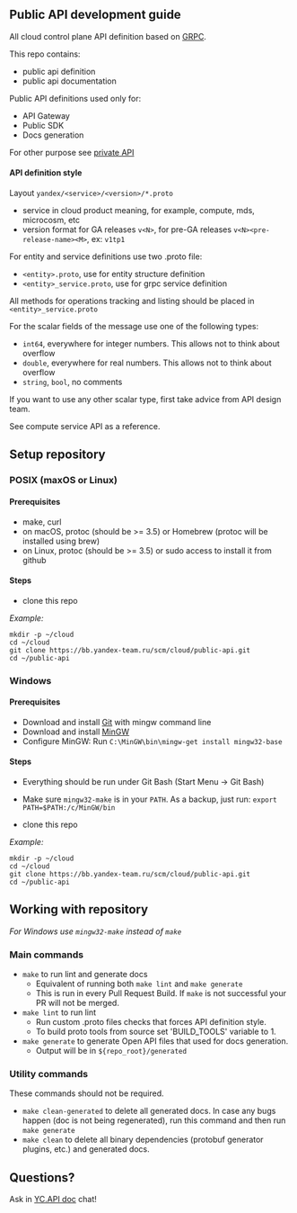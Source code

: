 ## Public API development guide

All cloud control plane API definition based on [GRPC](https://grpc.io).

This repo contains:
- public api definition
- public api documentation

Public API definitions used only for:
 - API Gateway
 - Public SDK
 - Docs generation

For other purpose see [private API](https://bb.yandex-team.ru/projects/CLOUD/repos/private-api/browse)

#### API definition style

Layout `yandex/<service>/<version>/*.proto`
 - service in cloud product meaning, for example, compute, mds, microcosm, etc
 - version format for GA releases `v<N>`, for pre-GA releases `v<N><pre-release-name><M>`, ex: `v1tp1`
 
For entity and service definitions use two .proto file:
 - `<entity>.proto`, use for entity structure definition
 - `<entity>_service.proto`, use for grpc service definition

All methods for operations tracking and listing should be placed in `<entity>_service.proto`

For the scalar fields of the message use one of the following types:
 - `int64`, everywhere for integer numbers. This allows not to think about overflow
 - `double`, everywhere for real numbers. This allows not to think about overflow
 - `string`, `bool`, no comments 

If you want to use any other scalar type, first take advice from API design team.

See compute service API as a reference. 

## Setup repository

### POSIX (maxOS or Linux)

#### Prerequisites

- make, curl
- on macOS, protoc (should be >= 3.5) or Homebrew (protoc will be installed using brew)
- on Linux, protoc (should be >= 3.5) or sudo access to install it from github

#### Steps

- clone this repo 

*Example:*
```
mkdir -p ~/cloud
cd ~/cloud
git clone https://bb.yandex-team.ru/scm/cloud/public-api.git
cd ~/public-api
```

### Windows

#### Prerequisites

- Download and install [Git](https://git-scm.com/download/win) with mingw command line
- Download and install [MinGW](https://sourceforge.net/projects/mingw/files/latest/download)
- Configure MinGW: Run `C:\MinGW\bin\mingw-get install mingw32-base`


#### Steps

- Everything should be run under Git Bash (Start Menu -> Git Bash)
- Make sure `mingw32-make` is in your `PATH`. As a backup, just run: `export PATH=$PATH:/c/MinGW/bin`

- clone this repo 

*Example:*
```
mkdir -p ~/cloud
cd ~/cloud
git clone https://bb.yandex-team.ru/scm/cloud/public-api.git
cd ~/public-api
```


## Working with repository
*For Windows use `mingw32-make` instead of `make`*

### Main commands
- `make` to run lint and generate docs
  - Equivalent of running both `make lint` and `make generate`
  - This is run in every Pull Request Build. If `make` is not successful your PR will not be merged.
- `make lint` to run lint
    - Run custom .proto files checks that forces API definition style.
    - To build proto tools from source set 'BUILD_TOOLS' variable to 1.
- `make generate` to generate Open API files that used for docs generation.
  - Output will be in `${repo_root}/generated`


### Utility commands
These commands should not be required.
 - `make clean-generated` to delete all generated docs. In case any bugs happen (doc is not being regenerated), run this command and then run `make generate`
 - `make clean` to delete all binary dependencies (protobuf generator plugins, etc.) and generated docs.

## Questions?
Ask in [YC.API doc](https://t.me/joinchat/BLcQWA1_s-OlyJ_4NMhaEA) chat!

